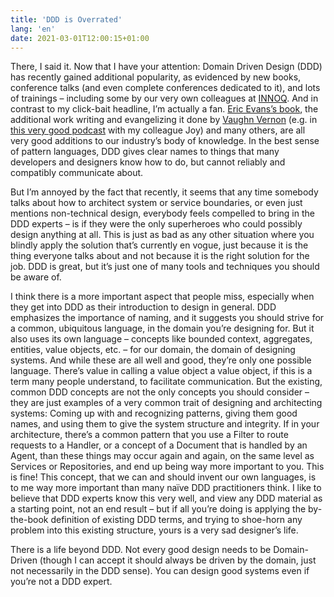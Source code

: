 ```yaml
---
title: 'DDD is Overrated'
lang: 'en'
date: 2021-03-01T12:00:15+01:00
---
```


There, I said it. Now that I have your attention: Domain Driven Design (DDD) has recently gained additional popularity, as evidenced by new books, conference talks (and even complete conferences dedicated to it), and lots of trainings – including some by our very own colleagues at [INNOQ](https://www.innoq.com/). And in contrast to my click-bait headline, I’m actually a fan. [Eric Evans’s book](https://www.dddcommunity.org/book/evans_2003/), the additional work writing and evangelizing it done by [Vaughn Vernon](https://vaughnvernon.com) (e.g. in [this very good podcast](https://www.case-podcast.org/15-domain-driven-design-with-vaughn-vernon) with my colleague Joy) and many others, are all very good additions to our industry’s body of knowledge. In the best sense of pattern languages, DDD gives clear names to things that many developers and designers know how to do, but cannot reliably and compatibly communicate about.

But I’m annoyed by the fact that recently, it seems that any time somebody talks about how to architect system or service boundaries, or even just mentions non-technical design, everybody feels compelled to bring in the DDD experts – is if they were the only superheroes who could possibly design anything at all. This is just as bad as any other situation where you blindly apply the solution that’s currently en vogue, just because it is the thing everyone talks about and not because it is the right solution for the job. DDD is great, but it’s just one of many tools and techniques you should be aware of.

I think there is a more important aspect that people miss, especially when they get into DDD as their introduction to design in general. DDD emphasizes the importance of naming, and it suggests you should strive for a common, ubiquitous language, in the domain you’re designing for. But it also uses its own language – concepts like bounded context, aggregates, entities, value objects, etc. – for our domain, the domain of designing systems. And while these are all well and good, they’re only one possible language. There’s value in calling a value object a value object, if this is a term many people understand, to facilitate communication. But the existing, common DDD concepts are not the only concepts you should consider – they are just examples of a very common trait of designing and architecting systems: Coming up with and recognizing patterns, giving them good names, and using them to give the system structure and integrity. If in your architecture, there’s a common pattern that you use a Filter to route requests to a Handler, or a concept of a Document that is handled by an Agent, than these things may occur again and again, on the same level as Services or Repositories, and end up being way more important to you. This is fine! This concept, that we can and should invent our own languages, is to me way more important than many naïve DDD practitioners think. I like to believe that DDD experts know this very well, and view any DDD material as a starting point, not an end result – but if all you’re doing is applying the by-the-book definition of existing DDD terms, and trying to shoe-horn any problem into this existing structure, yours is a very sad designer’s life.

There is a life beyond DDD. Not every good design needs to be Domain-Driven (though I can accept it should always be driven by the domain, just not necessarily in the DDD sense). You can design good systems even if you’re not a DDD expert.
